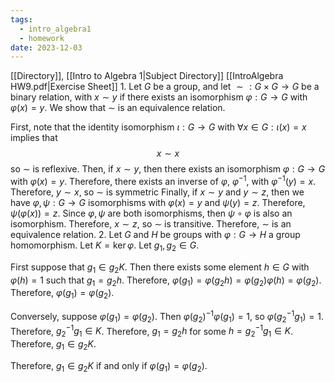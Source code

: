 ```yaml
---
tags:
  - intro_algebra1
  - homework
date: 2023-12-03
---
```

[[Directory]], [[Intro to Algebra 1|Subject Directory]]
[[IntroAlgebra HW9.pdf|Exercise Sheet]]
1. 
Let $G$ be a group, and let ${} \sim:G \times G\to{}G {}$ be a binary relation, with $x\sim y$ if there exists an isomorphism $\varphi:G\to{}G {}$ with ${} \varphi(x)=y {}$. We show that $\sim$ is an equivalence relation.

First, note that the identity isomorphism ${} \iota:G\to{}G {}$ with ${} \forall x \in G:\iota(x)=x {}$ implies that 
$$
x\sim x
$$
so $\sim$ is reflexive.
Then, if $x\sim y$, then there exists an isomorphism $\varphi:G\to{}G {}$ with ${} \varphi(x)=y {}$. Therefore, there exists an inverse of $\varphi$, $\varphi ^{-1}$, with ${} \varphi ^{-1}(y)=x {}$. Therefore, $y\sim x$, so $\sim$ is symmetric
Finally, if $x\sim y$ and $y\sim z$, then we have ${} \varphi,\, \psi:G\to{}G {}$ isomorphisms with ${} \varphi(x)=y {}$ and ${} \psi(y)=z {}$. Therefore, ${} \psi(\varphi(x))=z {}$. Since ${} \varphi,\, \psi {}$ are both isomorphisms, then $\psi \circ \varphi {}$ is also an isomorphism. Therefore, $x\sim z$, so $\sim$ is transitive. Therefore, $\sim$ is an equivalence relation.
2. 
Let $G$ and $H$ be groups with $\varphi:G\to{}H {}$ a group homomorphism. Let ${} K=\ker \varphi {}$. Let ${} g_{1},\, g_{2} \in G. {}$ 

First suppose that ${} g_{1} \in g_{2} K {}$. Then there exists some element ${} h \in G {}$ with ${} \varphi(h)=1 {}$ such that ${} g_{1}=g_{2}h {}$. Therefore, ${} \varphi(g_{1})=\varphi(g_{2} h)=\varphi(g_{2})\varphi (h)=\varphi(g_{2}) {}$. Therefore, ${} \varphi(g_{1})=\varphi (g_{2}) {}$.

Conversely, suppose ${} \varphi(g_{1})=\varphi (g_{2}) {}$. Then ${} \varphi(g_{2})^{-1}\varphi(g_{1})=1 {}$, so ${} \varphi(g_{2} ^{-1}g_{1})=1 {}$. Therefore, ${} g_{2} ^{-1}g_{1} \in K {}$. Therefore, ${} g_{1} = g_{2}h {}$ for some ${} h=g_{2} ^{-1}g_{1} \in K {}$. Therefore, ${} g_{1} \in g_{2} K {}$.

Therefore, ${} g_{1} \in g_{2} K {}$ if and only if ${} \varphi(g_{1})=\varphi (g_{2}) {}$.

